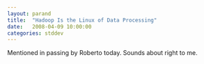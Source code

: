 ```yaml
---
layout: parand
title:  "Hadoop Is the Linux of Data Processing"
date:   2008-04-09 10:00:00
categories: stddev
---
```

Mentioned in passing by Roberto today. Sounds about right to me.
